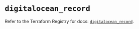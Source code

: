 # `digitalocean_record`

Refer to the Terraform Registry for docs: [`digitalocean_record`](https://registry.terraform.io/providers/digitalocean/digitalocean/2.66.0/docs/resources/record).

